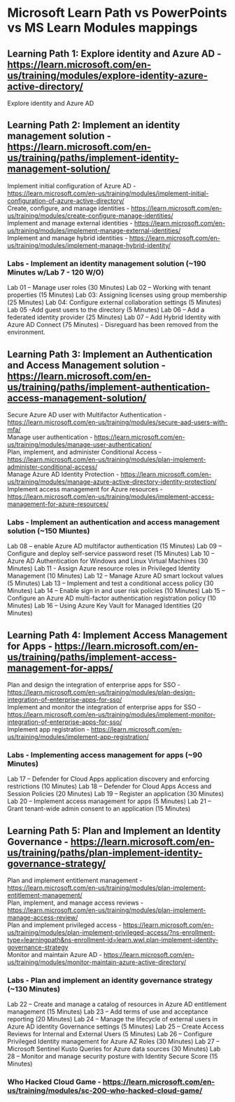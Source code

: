 # Microsoft Learn Path vs PowerPoints vs MS Learn Modules mappings

## Learning Path 1: Explore identity and Azure AD - https://learn.microsoft.com/en-us/training/modules/explore-identity-azure-active-directory/

Explore identity and Azure AD <br>

## Learning Path 2: Implement an identity management solution - https://learn.microsoft.com/en-us/training/paths/implement-identity-management-solution/

Implement initial configuration of Azure AD - https://learn.microsoft.com/en-us/training/modules/implement-initial-configuration-of-azure-active-directory/<br>
Create, configure, and manage identities - https://learn.microsoft.com/en-us/training/modules/create-configure-manage-identities/<br>
Implement and manage external identities - https://learn.microsoft.com/en-us/training/modules/implement-manage-external-identities/<br>
Implement and manage hybrid identities - https://learn.microsoft.com/en-us/training/modules/implement-manage-hybrid-identity/<br>

### Labs - Implement an identity management solution (~190 Minutes w/Lab 7 - 120 W/O)

Lab 01 – Manage user roles (30 Minutes)
Lab 02 – Working with tenant properties (15 Minutes)
Lab 03: Assigning licenses using group membership (25 Minutes)
Lab 04: Configure external collaboration settings (5 Minutes)
Lab 05 -Add guest users to the directory (5 Minutes)
Lab 06 – Add a federated identity provider (25 Minutes)
Lab 07 – Add Hybrid Identity with Azure AD Connect (75 Minutes) - Disreguard has been removed from the environment.

## Learning Path 3: Implement an Authentication and Access Management solution - https://learn.microsoft.com/en-us/training/paths/implement-authentication-access-management-solution/

Secure Azure AD user with Multifactor Authentication - https://learn.microsoft.com/en-us/training/modules/secure-aad-users-with-mfa/<br>
Manage user authentication - https://learn.microsoft.com/en-us/training/modules/manage-user-authentication/<br>
Plan, implement, and administer Conditional Access - https://learn.microsoft.com/en-us/training/modules/plan-implement-administer-conditional-access/<br>
Manage Azure AD Identity Protection - https://learn.microsoft.com/en-us/training/modules/manage-azure-active-directory-identity-protection/<br>
Implement access management for Azure resources - https://learn.microsoft.com/en-us/training/modules/implement-access-management-for-azure-resources/<br>

### Labs - Implement an authentication and access management solution (~150 Miuntes)

Lab 08 – enable Azure AD multifactor authentication (15 Minutes)
Lab 09 – Configure and deploy self-service password reset (15 Minutes)
Lab 10 – Azure AD Authentication for Windows and Linux Virtual Machines (30 Minutes)
Lab 11 - Assign Azure resource roles in Privileged Identity Management (10 Minutes)
Lab 12 – Manage Azure AD smart lockout values (5 Minutes)
Lab 13 – Implement and test a conditional access policy (30 Minutes)
Lab 14 – Enable sign in and user risk policies (10 Minutes)
Lab 15 – Configure an Azure AD multi-factor authentication registration policy (10 Minutes)
Lab 16 – Using Azure Key Vault for Managed Identities (20 Minutes)

## Learning Path 4: Implement Access Management for Apps - https://learn.microsoft.com/en-us/training/paths/implement-access-management-for-apps/

Plan and design the integration of enterprise apps for SSO - https://learn.microsoft.com/en-us/training/modules/plan-design-integration-of-enterprise-apps-for-sso/<br>
Implement and monitor the integration of enterprise apps for SSO - https://learn.microsoft.com/en-us/training/modules/implement-monitor-integration-of-enterprise-apps-for-sso/<br>
Implement app registration - https://learn.microsoft.com/en-us/training/modules/implement-app-registration/<br>

### Labs - Implementing access management for apps (~90 Minutes)

Lab 17 – Defender for Cloud Apps application discovery and enforcing restrictions (10 Minutes)
Lab 18 – Defender for Cloud Apps Access and Session Policies (20 Minutes)
Lab 19 – Register an application (30 Minutes)
Lab 20 – Implement access management for apps (5 Minutes)
Lab 21 – Grant tenant-wide admin consent to an application (15 Minutes)

## Learning Path 5: Plan and Implement an Identity Governance - https://learn.microsoft.com/en-us/training/paths/plan-implement-identity-governance-strategy/

Plan and implement entitlement management - https://learn.microsoft.com/en-us/training/modules/plan-implement-entitlement-management/<br>
Plan, implement, and manage access reviews - https://learn.microsoft.com/en-us/training/modules/plan-implement-manage-access-review/<br>
Plan and implement privileged access - https://learn.microsoft.com/en-us/training/modules/plan-implement-privileged-access/?ns-enrollment-type=learningpath&ns-enrollment-id=learn.wwl.plan-implement-identity-governance-strategy<br>
Monitor and maintain Azure AD - https://learn.microsoft.com/en-us/training/modules/monitor-maintain-azure-active-directory/<br>

### Labs - Plan and implement an identity governance strategy (~130 Minutes)

Lab 22 – Create and manage a catalog of resources in Azure AD entitlement management (15 Minutes)
Lab 23 – Add terms of use and acceptance reporting (20 Minutes)
Lab 24 – Manage the lifecycle of external users in Azure AD identity Governance settings (5 Minutes)
Lab 25 – Create Access Reviews for Internal and External Users (5 Minutes)
Lab 26 – Configure Privileged Identity management for Azure AZ Roles (30 Minutes)
Lab 27 – Microsoft Sentinel Kusto Queries for Azure data sources (30 Minutes)
Lab 28 – Monitor and manage security posture with Identity Secure Score (15 Minutes)

### Who Hacked Cloud Game - https://learn.microsoft.com/en-us/training/modules/sc-200-who-hacked-cloud-game/

